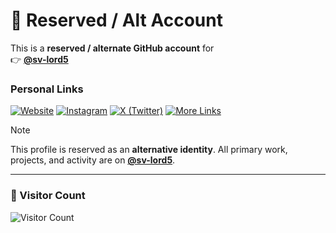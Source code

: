 # 👋 Reserved / Alt Account

This is a **reserved / alternate GitHub account** for  
👉 **[@sv-lord5](https://github.com/sv-lord5)**  

### Personal Links

[![Website](https://img.shields.io/badge/Website-surajv5.in-blue?style=for-the-badge&logo=google-chrome&logoColor=white)](https://surajv5.in) [![Instagram](https://img.shields.io/badge/Instagram-%40surajv5-pink?style=for-the-badge&logo=instagram&logoColor=white)](https://surajv5.in/instagram) [![X (Twitter)](https://img.shields.io/badge/X-%40surajv5-black?style=for-the-badge&logo=x&logoColor=white)](https://surajv5.in/x) [![More Links](https://img.shields.io/badge/Links-surajv5.in-green?style=for-the-badge&logo=linktree&logoColor=white)](https://surajv5.in/contact)  

> [!NOTE]  
> This profile is reserved as an **alternative identity**. All primary work, projects, and activity are on **[@sv-lord5](https://github.com/sv-lord5)**.

---

### 👀 Visitor Count
![Visitor Count](https://komarev.com/ghpvc/?username=surajv05&color=blue&style=for-the-badge)
